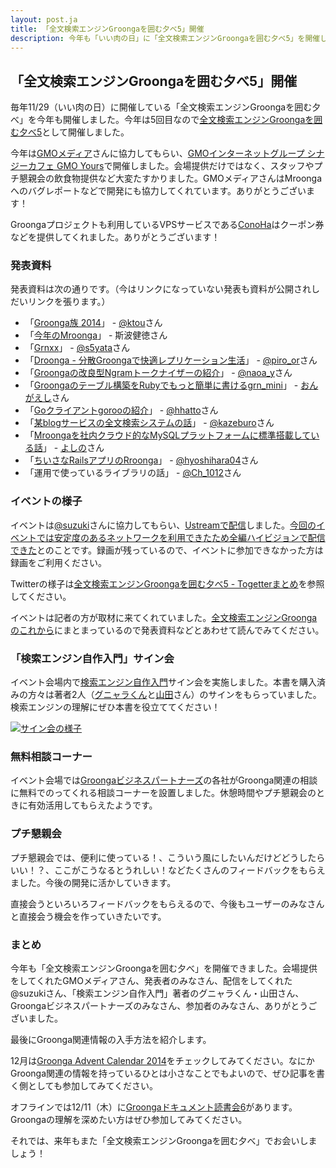 ```yaml
---
layout: post.ja
title: 「全文検索エンジンGroongaを囲む夕べ5」開催
description: 今年も「いい肉の日」に「全文検索エンジンGroongaを囲む夕べ5」を開催しました！
---
```


## 「全文検索エンジンGroongaを囲む夕べ5」開催

毎年11/29（いい肉の日）に開催している「全文検索エンジンGroongaを囲む夕べ」を今年も開催しました。今年は5回目なので[全文検索エンジンGroongaを囲む夕べ5](http://groonga.doorkeeper.jp/events/15816)として開催しました。

今年は[GMOメディア](http://www.gmo-media.jp/)さんに協力してもらい、[GMOインターネットグループ シナジーカフェ GMO Yours](http://yours.gmo.jp/)で開催しました。会場提供だけではなく、スタッフやプチ懇親会の飲食物提供など大変たすかりました。GMOメディアさんはMroongaへのバグレポートなどで開発にも協力してくれています。ありがとうございます！

Groongaプロジェクトも利用しているVPSサービスである[ConoHa](https://www.conoha.jp/)はクーポン券などを提供してくれました。ありがとうございます！

### 発表資料

発表資料は次の通りです。（今はリンクになっていない発表も資料が公開されしだいリンクを張ります。）

  * 「[Groonga族 2014](http://slide.rabbit-shocker.org/authors/kou/groonga-night-5/)」 - [@ktou](https://twitter.com/ktou)さん
  * 「[今年のMroonga](http://www.slideshare.net/Kentoku/mroonga-20141129)」 - 斯波健徳さん
  * 「[Grnxx](http://www.slideshare.net/s5yata/2014-1129-grnxx)」 - [@s5yata](https://twitter.com/s5yata)さん
  * 「[Droonga - 分散Groongaで快適レプリケーション生活](http://www.slideshare.net/pirooutsiderreflex/droonga-asgroongawithreplicationdroongaasgroongawithreplication)」 - [@piro_or](https://twitter.com/piro_or)さん
  * 「[Groongaの改良型Ngramトークナイザーの紹介](http://slide.rabbit-shocker.org/authors/naoa/groonga-night-5-naoa/)」 - [@naoa_y](https://twitter.com/naoa_y)さん
  * 「[Groongaのテーブル構築をRubyでもっと簡単に書けるgrn_mini](http://ongaeshi.me/slide/grn_mini-groonga05/)」 - [おんがえし](https://twitter.com/ongaeshi/)さん
  * 「[Goクライアントgorooの紹介](http://www.hexacosa.net/documents/groonga-party5/)」 - [@hhatto](https://twitter.com/hhatto)さん
  * 「[某blogサービスの全文検索システムの話](http://www.slideshare.net/kazeburo/mroonga-in-ablogservice)」 - [@kazeburo](https://twitter.com/kazeburo)さん
  * 「[Mroongaを社内クラウド的なMySQLプラットフォームに標準搭載している話](http://www.slideshare.net/techblogyahoo/mroonga-with-cloudlikemysqlpf)」 - [よしの](https://twitter.com/y055ie)さん
  * 「[ちいさなRailsアプリのRroonga](https://speakerdeck.com/yoshihara/tiisanarailsapurifalserroonga)」 - [@hyoshihara04](https://twitter.com/hyoshihara04)さん
  * 「運用で使っているライブラリの話」 - [@Ch_1012](https://twitter.com/Ch_1012)さん

### イベントの様子

イベントは[@suzuki](https://twitter.com/suzuki/)さんに協力してもらい、[Ustreamで配信](http://www.ustream.tv/channel/groonga-night)しました。[今回のイベントでは安定度のあるネットワークを利用できたため全編ハイビジョンで配信できた](http://suzuki.tdiary.net/20141129.html#p01)とのことです。録画が残っているので、イベントに参加できなかった方は録画をご利用ください。

Twitterの様子は[全文検索エンジンGroongaを囲む夕べ5 - Togetterまとめ](http://togetter.com/li/752124)を参照してください。

イベントは記者の方が取材に来てくれていました。[全文検索エンジンGroongaのこれから](http://enterprisezine.jp/dbonline/detail/6385)にまとまっているので発表資料などとあわせて読んでみてください。

### 「検索エンジン自作入門」サイン会

イベント会場内で[検索エンジン自作入門](www.amazon.co.jp/dp/4774167533)サイン会を実施しました。本書を購入済みの方々は著者2人（[グニャラくん](http://twitter.com/tasukuchan)と[山田](http://twitter.com/feeblefakie)さん）のサインをもらっていました。検索エンジンの理解にぜひ本書を役立ててください！

[![サイン会の様子](http://p.twpl.jp/show/orig/rbSzP)](https://twitter.com/dentomo/status/538577627150172160)

### 無料相談コーナー

イベント会場では[Groongaビジネスパートナーズ](http://groonga.biz/)の各社がGroonga関連の相談に無料でのってくれる相談コーナーを設置しました。休憩時間やプチ懇親会のときに有効活用してもらえたようです。

### プチ懇親会

プチ懇親会では、便利に使っている！、こういう風にしたいんだけどどうしたらいい！？、ここがこうなるとうれしい！などたくさんのフィードバックをもらえました。今後の開発に活かしていきます。

直接会うといろいろフィードバックをもらえるので、今後もユーザーのみなさんと直接会う機会を作っていきたいです。

### まとめ

今年も「全文検索エンジンGroongaを囲む夕べ」を開催できました。会場提供をしてくれたGMOメディアさん、発表者のみなさん、配信をしてくれた@suzukiさん、「検索エンジン自作入門」著者のグニャラくん・山田さん、Groongaビジネスパートナーズのみなさん、参加者のみなさん、ありがとうございました。

最後にGroonga関連情報の入手方法を紹介します。

12月は[Groonga Advent Calendar 2014](http://qiita.com/advent-calendar/2014/groonga)をチェックしてみてください。なにかGroonga関連の情報を持っているひとは小さなことでもよいので、ぜひ記事を書く側としても参加してみてください。

オフラインでは12/11（木）に[Groongaドキュメント読書会6](http://groonga.doorkeeper.jp/events/17229)があります。Groongaの理解を深めたい方はぜひ参加してみてください。

それでは、来年もまた「全文検索エンジンGroongaを囲む夕べ」でお会いしましょう！
